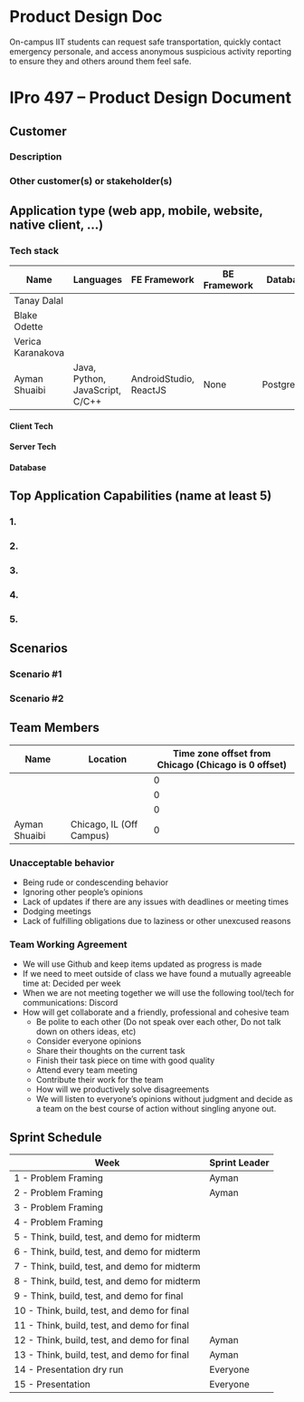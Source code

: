 # Product Design Doc

On-campus IIT students can request safe transportation, quickly contact emergency personale, and access anonymous suspicious activity reporting to ensure they and others around them feel safe.


# IPro 497 – Product Design Document

## Customer

### Description

### Other customer(s) or stakeholder(s)
 
## Application type (web app, mobile, website, native client, …)

### Tech stack

| **Name** | **Languages** | **FE Framework** | **BE Framework** | **Database** |
| --- | --- | --- | --- | --- |
| Tanay Dalal |  |  | |  |
| Blake Odette | | |  |  |
| Verica Karanakova |  | |  |  |
| Ayman Shuaibi | Java, Python, JavaScript, C/C++ | AndroidStudio, ReactJS | None | PostgreSQL |

#### Client Tech 

#### Server Tech

#### Database

## Top Application Capabilities (name at least 5)

### 1. 

### 2. 

### 3. 

### 4. 

### 5. 


## Scenarios

### Scenario #1

### Scenario #2


## Team Members
| **Name** | **Location** | **Time zone offset from Chicago (Chicago is 0 offset)** |
| --- | --- | --- |
| | | 0 |
|  | | 0 |	
|  |  | 0 |	
| Ayman Shuaibi | Chicago, IL (Off Campus) | 0 |		
		
### Unacceptable behavior
- Being rude or condescending behavior
- Ignoring other people’s opinions
- Lack of updates if there are any issues with deadlines or meeting times
- Dodging meetings
- Lack of fulfilling obligations due to laziness or other unexcused reasons 

### Team Working Agreement
- We will use Github and keep items updated as progress is made
- If we need to meet outside of class we have found a mutually agreeable time at: Decided per week
- When we are not meeting together we will use the following tool/tech for communications: Discord
- How will get collaborate and a friendly, professional and cohesive team
  - Be polite to each other (Do not speak over each other, Do not talk down on others ideas, etc)
  - Consider everyone opinions
  - Share their thoughts on the current task
  - Finish their task piece on time with good quality
  - Attend every team meeting
  - Contribute their work for the team
  - How will we productively solve disagreements
  - We will listen to everyone’s opinions without judgment and decide as a team on the best course of action without singling anyone out.

## Sprint Schedule

| Week | Sprint Leader |
| --------  | ------------------- |
| 1 - Problem Framing                                 | Ayman |
| 2 - Problem Framing                                 | Ayman |
| 3 - Problem Framing                                 |  |
| 4 - Problem Framing                                 |  |
| 5 - Think, build, test, and demo for midterm        | |
| 6 - Think, build, test, and demo for midterm        |  |
| 7 - Think, build, test, and demo for midterm        |  |
| 8 - Think, build, test, and demo for midterm        |  |
| 9 - Think, build, test, and demo for final          |  |
| 10 - Think, build, test, and demo for final	      |    |
| 11 - Think, build, test, and demo for final         |   |
| 12 - Think, build, test, and demo for final         | Ayman |
| 13 - Think, build, test, and demo for final         | Ayman |
| 14 - Presentation dry run                           | Everyone |
| 15 - Presentation                                   | Everyone |
